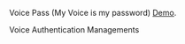 Voice Pass (My Voice is my password) [Demo](https://nimisoere.github.io/voicepassdemo/).

Voice Authentication Managements

